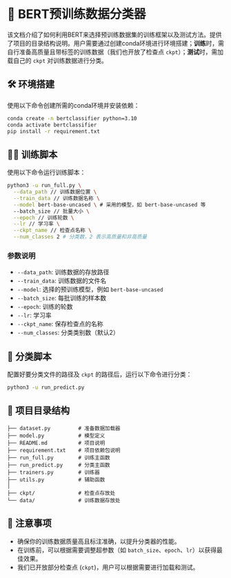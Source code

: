 # 🧠 BERT预训练数据分类器

该文档介绍了如何利用BERT来选择预训练数据集的训练框架以及测试方法。提供了项目的目录结构说明。用户需要通过创建conda环境进行环境搭建；**训练**时，需自行准备高质量且带标签的训练数据（我们也开放了检查点 `ckpt`）；**测试**时，需加载自己的 `ckpt` 对训练数据进行分类。

## 🛠️ 环境搭建

使用以下命令创建所需的conda环境并安装依赖：

```bash
conda create -n bertclassifier python=3.10
conda activate bertclassifier
pip install -r requirement.txt
```

## 🏋️‍♂️ 训练脚本

使用以下命令运行训练脚本：

```bash
python3 -u run_full.py \
  --data_path // 训练数据位置 \
  --train_data // 训练数据名称 \
  --model bert-base-uncased \ # 采用的模型，如 bert-base-uncased 等
  --batch_size // 批量大小 \
  --epoch // 训练轮数 \
  --lr // 学习率 \
  --ckpt_name // 检查点名称 \
  --num_classes 2 # 分类数，2 表示高质量和非高质量
```

### 参数说明

- `--data_path`: 训练数据的存放路径
- `--train_data`: 训练数据的文件名
- `--model`: 选择的预训练模型，例如 `bert-base-uncased`
- `--batch_size`: 每批训练的样本数
- `--epoch`: 训练的轮数
- `--lr`: 学习率
- `--ckpt_name`: 保存检查点的名称
- `--num_classes`: 分类类别数（默认2）

## 📂 分类脚本

配置好要分类文件的路径及 `ckpt` 的路径后，运行以下命令进行分类：

```bash
python3 -u run_predict.py
```

## 📁 项目目录结构

```
├── dataset.py         # 准备数据加载器
├── model.py           # 模型定义
├── README.md          # 项目说明
├── requirement.txt    # 项目依赖包说明
├── run_full.py        # 训练主函数
├── run_predict.py     # 分类主函数
├── trainers.py        # 训练器
├── utils.py           # 辅助函数
│
├── ckpt/              # 检查点存放处
└── data/              # 训练数据存放处
```

## 📌 注意事项

- 确保你的训练数据质量高且标注准确，以提升分类器的性能。
- 在训练前，可以根据需要调整超参数（如 `batch_size`、`epoch`、`lr`）以获得最佳效果。
- 我们已开放部分检查点 (`ckpt`)，用户可以根据需要进行加载和测试。
